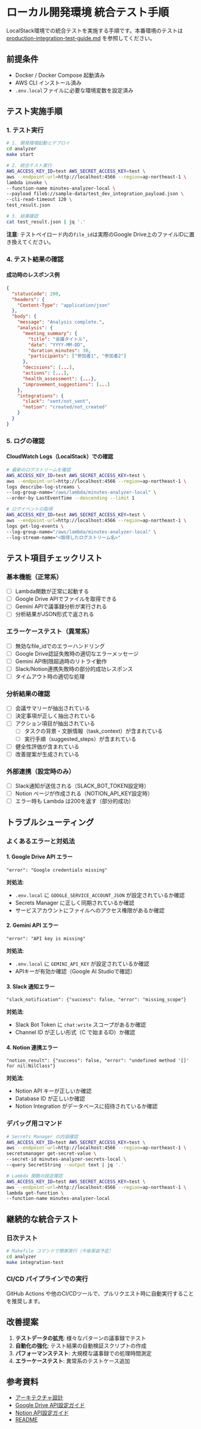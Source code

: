 # ローカル開発環境 統合テスト手順

LocalStack環境での統合テストを実施する手順です。本番環境のテストは [production-integration-test-guide.md](production-integration-test-guide.md) を参照してください。

## 前提条件

- Docker / Docker Compose 起動済み
- AWS CLI インストール済み
- `.env.local`ファイルに必要な環境変数を設定済み

## テスト実施手順

### 1. テスト実行

```bash
# 1. 開発環境起動とデプロイ
cd analyzer
make start

# 2. 統合テスト実行
AWS_ACCESS_KEY_ID=test AWS_SECRET_ACCESS_KEY=test \
aws --endpoint-url=http://localhost:4566 --region=ap-northeast-1 \
lambda invoke \
--function-name minutes-analyzer-local \
--payload fileb://sample-data/test_dev_integration_payload.json \
--cli-read-timeout 120 \
test_result.json

# 3. 結果確認
cat test_result.json | jq '.'
```

**注意**: テストペイロード内の`file_id`は実際のGoogle Drive上のファイルIDに置き換えてください。


### 4. テスト結果の確認

#### 成功時のレスポンス例

```json
{
  "statusCode": 200,
  "headers": {
    "Content-Type": "application/json"
  },
  "body": {
    "message": "Analysis complete.",
    "analysis": {
      "meeting_summary": {
        "title": "会議タイトル",
        "date": "YYYY-MM-DD",
        "duration_minutes": 30,
        "participants": ["参加者1", "参加者2"]
      },
      "decisions": [...],
      "actions": [...],
      "health_assessment": {...},
      "improvement_suggestions": [...]
    },
    "integrations": {
      "slack": "sent/not_sent",
      "notion": "created/not_created"
    }
  }
}
```

### 5. ログの確認

#### CloudWatch Logs（LocalStack）での確認

```bash
# 最新のログストリームを確認
AWS_ACCESS_KEY_ID=test AWS_SECRET_ACCESS_KEY=test \
aws --endpoint-url=http://localhost:4566 --region=ap-northeast-1 \
logs describe-log-streams \
--log-group-name="/aws/lambda/minutes-analyzer-local" \
--order-by LastEventTime --descending --limit 1

# ログイベントの取得
AWS_ACCESS_KEY_ID=test AWS_SECRET_ACCESS_KEY=test \
aws --endpoint-url=http://localhost:4566 --region=ap-northeast-1 \
logs get-log-events \
--log-group-name="/aws/lambda/minutes-analyzer-local" \
--log-stream-name="<取得したログストリーム名>"
```

## テスト項目チェックリスト

### 基本機能（正常系）
- [ ] Lambda関数が正常に起動する
- [ ] Google Drive APIでファイルを取得できる
- [ ] Gemini APIで議事録分析が実行される
- [ ] 分析結果がJSON形式で返される

### エラーケーステスト（異常系）
- [ ] 無効なfile_idでのエラーハンドリング
- [ ] Google Drive認証失敗時の適切なエラーメッセージ
- [ ] Gemini API制限超過時のリトライ動作
- [ ] Slack/Notion連携失敗時の部分的成功レスポンス
- [ ] タイムアウト時の適切な処理

### 分析結果の確認
- [ ] 会議サマリーが抽出されている
- [ ] 決定事項が正しく抽出されている
- [ ] アクション項目が抽出されている
  - [ ] タスクの背景・文脈情報（task_context）が含まれている
  - [ ] 実行手順（suggested_steps）が含まれている
- [ ] 健全性評価が含まれている
- [ ] 改善提案が生成されている

### 外部連携（設定時のみ）
- [ ] Slack通知が送信される（SLACK_BOT_TOKEN設定時）
- [ ] Notion ページが作成される（NOTION_API_KEY設定時）
- [ ] エラー時も Lambda は200を返す（部分的成功）

## トラブルシューティング

### よくあるエラーと対処法

#### 1. Google Drive API エラー
```
"error": "Google credentials missing"
```
**対処法**:
- `.env.local` に `GOOGLE_SERVICE_ACCOUNT_JSON` が設定されているか確認
- Secrets Manager に正しく同期されているか確認
- サービスアカウントにファイルへのアクセス権限があるか確認

#### 2. Gemini API エラー
```
"error": "API key is missing"
```
**対処法**:
- `.env.local` に `GEMINI_API_KEY` が設定されているか確認
- APIキーが有効か確認（Google AI Studioで確認）

#### 3. Slack 通知エラー
```
"slack_notification": {"success": false, "error": "missing_scope"}
```
**対処法**:
- Slack Bot Token に `chat:write` スコープがあるか確認
- Channel ID が正しい形式（C で始まるID）か確認

#### 4. Notion 連携エラー
```
"notion_result": {"success": false, "error": "undefined method '[]' for nil:NilClass"}
```
**対処法**:
- Notion API キーが正しいか確認
- Database ID が正しいか確認
- Notion Integration がデータベースに招待されているか確認

### デバッグ用コマンド

```bash
# Secrets Manager の内容確認
AWS_ACCESS_KEY_ID=test AWS_SECRET_ACCESS_KEY=test \
aws --endpoint-url=http://localhost:4566 --region=ap-northeast-1 \
secretsmanager get-secret-value \
--secret-id minutes-analyzer-secrets-local \
--query SecretString --output text | jq '.'

# Lambda 関数の設定確認
AWS_ACCESS_KEY_ID=test AWS_SECRET_ACCESS_KEY=test \
aws --endpoint-url=http://localhost:4566 --region=ap-northeast-1 \
lambda get-function \
--function-name minutes-analyzer-local
```

## 継続的な統合テスト

### 日次テスト
```bash
# Makefile コマンドで簡単実行（今後実装予定）
cd analyzer
make integration-test
```

### CI/CD パイプラインでの実行
GitHub Actions や他のCI/CDツールで、プルリクエスト時に自動実行することを推奨します。

## 改善提案

1. **テストデータの拡充**: 様々なパターンの議事録でテスト
2. **自動化の強化**: テスト結果の自動検証スクリプトの作成
3. **パフォーマンステスト**: 大規模な議事録での処理時間測定
4. **エラーケーステスト**: 異常系のテストケース追加

## 参考資料

- [アーキテクチャ設計](architecture.md)
- [Google Drive API設定ガイド](google-drive-api-setup.md)
- [Notion API設定ガイド](notion-api-setup.md)
- [README](../README.md)
